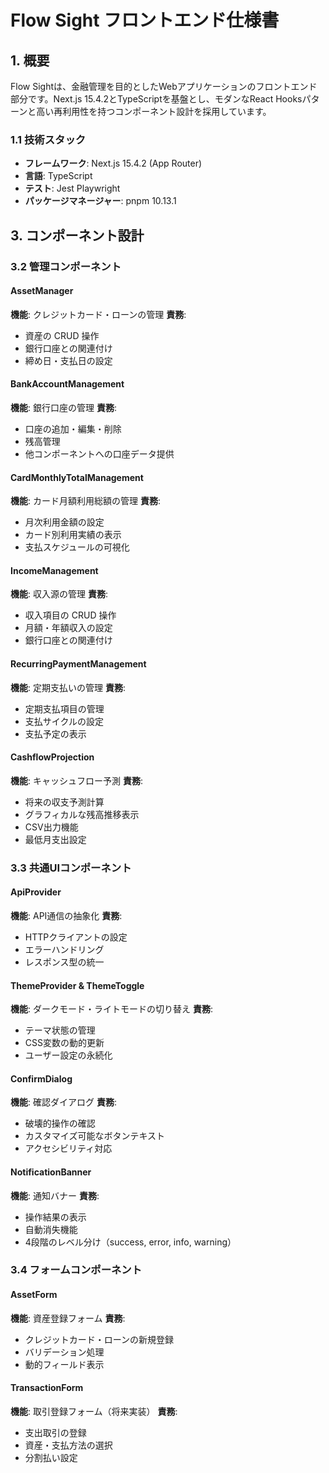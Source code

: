 # Flow Sight フロントエンド仕様書

## 1. 概要

Flow Sightは、金融管理を目的としたWebアプリケーションのフロントエンド部分です。Next.js 15.4.2とTypeScriptを基盤とし、モダンなReact Hooksパターンと高い再利用性を持つコンポーネント設計を採用しています。

### 1.1 技術スタック

- **フレームワーク**: Next.js 15.4.2 (App Router)
- **言語**: TypeScript
- **テスト**: Jest Playwright
- **パッケージマネージャー**: pnpm 10.13.1

## 3. コンポーネント設計

### 3.2 管理コンポーネント

#### AssetManager
**機能**: クレジットカード・ローンの管理
**責務**:
- 資産の CRUD 操作
- 銀行口座との関連付け
- 締め日・支払日の設定

#### BankAccountManagement
**機能**: 銀行口座の管理
**責務**:
- 口座の追加・編集・削除
- 残高管理
- 他コンポーネントへの口座データ提供

#### CardMonthlyTotalManagement
**機能**: カード月額利用総額の管理
**責務**:
- 月次利用金額の設定
- カード別利用実績の表示
- 支払スケジュールの可視化

#### IncomeManagement 
**機能**: 収入源の管理
**責務**:
- 収入項目の CRUD 操作
- 月額・年額収入の設定
- 銀行口座との関連付け

#### RecurringPaymentManagement 
**機能**: 定期支払いの管理
**責務**:
- 定期支払項目の管理
- 支払サイクルの設定
- 支払予定の表示

#### CashflowProjection 
**機能**: キャッシュフロー予測
**責務**:
- 将来の収支予測計算
- グラフィカルな残高推移表示
- CSV出力機能
- 最低月支出設定

### 3.3 共通UIコンポーネント

#### ApiProvider 
**機能**: API通信の抽象化
**責務**:
- HTTPクライアントの設定
- エラーハンドリング
- レスポンス型の統一

#### ThemeProvider & ThemeToggle
**機能**: ダークモード・ライトモードの切り替え
**責務**:
- テーマ状態の管理
- CSS変数の動的更新
- ユーザー設定の永続化

#### ConfirmDialog
**機能**: 確認ダイアログ
**責務**:
- 破壊的操作の確認
- カスタマイズ可能なボタンテキスト
- アクセシビリティ対応

#### NotificationBanner 
**機能**: 通知バナー
**責務**:
- 操作結果の表示
- 自動消失機能
- 4段階のレベル分け（success, error, info, warning）

### 3.4 フォームコンポーネント

#### AssetForm 
**機能**: 資産登録フォーム
**責務**:
- クレジットカード・ローンの新規登録
- バリデーション処理
- 動的フィールド表示

#### TransactionForm
**機能**: 取引登録フォーム（将来実装）
**責務**:
- 支出取引の登録
- 資産・支払方法の選択
- 分割払い設定
